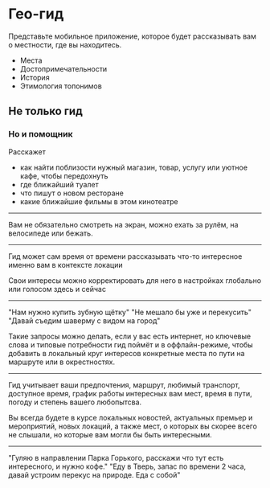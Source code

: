 # Гео-гид

Представьте мобильное приложение, которое будет рассказывать вам о местности, где вы находитесь.

- Места
- Достопримечательности
- История
- Этимология топонимов

## Не только гид
### Но и помощник

Расскажет

- как найти поблизости нужный магазин, товар, услугу или уютное кафе, чтобы передохнуть
- где ближайший туалет
- что пишут о новом ресторане
- какие ближайшие фильмы в этом кинотеатре

---

Вам не обязательно смотреть на экран, 
    можно ехать за рулём, 
        на велосипеде 
            или бежать. 

---

Гид может сам время от времени рассказывать что-то интересное именно вам 
    в контексте локации

Свои интересы можно корректировать для него в настройках глобально или голосом здесь и сейчас

---

"Нам нужно купить зубную щётку"
"Не мешало бы уже и перекусить"
"Давай съедим шаверму с видом на город"

Такие запросы можно делать, если у вас есть интернет, но ключевые слова и типовые потребности гид поймёт и в оффлайн-режиме, чтобы добавить в локальный круг интересов конкретные места по пути на маршруте или в окрестностях.

---

Гид учитывает ваши предпочтения, маршрут, любимый транспорт, доступное время, график работы интересных вам мест, время в пути, погоду и степень вашего любопытсва.

Вы всегда будете в курсе локальных новостей, актуальных премьер и мероприятий, новых локаций, а также мест, о которых вы скорее всего не слышали, но которые вам могли бы быть интересными.

---

"Гуляю в направлении Парка Горького, расскажи что тут есть интересного, и нужно кофе."
"Еду в Тверь, запас по времени 2 часа, давай устроим перекус на природе. Еда с собой"
